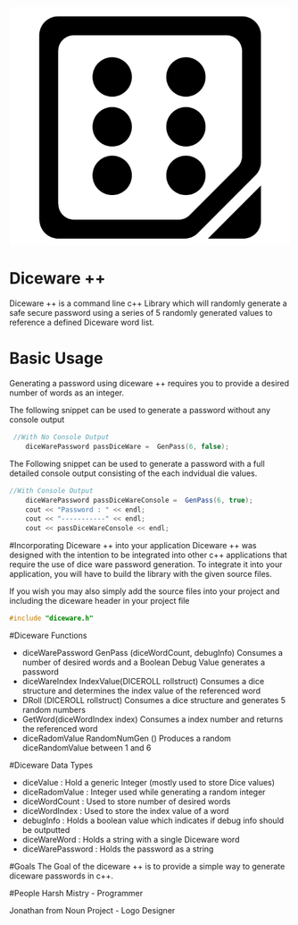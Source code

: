![logo](https://raw.githubusercontent.com/hmtinc/Diceware-/master/Resources/logo.png?token=ABQMEnC7OEne0vfVahQToDOzSeo7zIFFks5WPBHuwA%3D%3D)
# Diceware ++
Diceware ++ is a command line c++ Library which will randomly generate a safe secure password using a series of 5 randomly
generated values to reference a defined Diceware word list.

# Basic Usage 
Generating a password using diceware ++ requires you to provide a desired number of words as an integer.

The following snippet can be used to generate a password without any console output 
```c++ 
 //With No Console Output
    diceWarePassword passDiceWare =  GenPass(6, false);
```
    
The Following snippet can be used to generate a password with a full detailed console output consisting of the each indvidual die values. 
```c#
//With Console Output
    diceWarePassword passDiceWareConsole =  GenPass(6, true);
    cout << "Password : " << endl;
    cout << "-----------" << endl;
    cout << passDiceWareConsole << endl;
```

#Incorporating Diceware ++ into your application 
Diceware ++ was designed with the intention to be integrated into other c++ applications that require the use of dice ware  password generation.
To integrate it into your application, you will have to build the library with the given source files. 

If you wish you may also simply add the source files into your project and including the diceware header in your project file
```c++
#include "diceware.h"
```	

#Diceware Functions 
- diceWarePassword GenPass (diceWordCount, debugInfo)
  Consumes a number of desired words and a Boolean Debug Value generates a password
- diceWareIndex IndexValue(DICEROLL rollstruct) 
  Consumes a dice structure and determines the index value of the referenced word
- DRoll (DICEROLL rollstruct) 
  Consumes a dice structure and generates 5 random numbers
- GetWord(diceWordIndex index)
 Consumes a index number and returns the referenced word
- diceRadomValue RandomNumGen () 
   Produces a random diceRandomValue between 1 and 6
   
#Diceware Data Types
- diceValue : Hold a generic Integer (mostly used to store Dice values)
- diceRadomValue : Integer used while generating a random integer
- diceWordCount : Used to store number of desired words
- diceWordIndex : Used to store the index value of a word
- debugInfo : Holds a boolean value which indicates if debug info should be outputted 
- diceWareWord : Holds a string with a single Diceware word
- diceWarePassword : Holds the password as a string

#Goals
The Goal of the diceware ++ is to provide a simple way to generate diceware passwords in c++.




#People
Harsh Mistry - Programmer

Jonathan from Noun Project - Logo Designer





